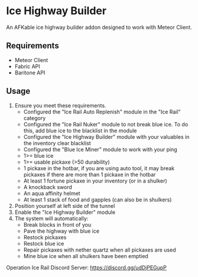 # Ice Highway Builder
An AFKable ice highway builder addon designed to work with Meteor Client.

## Requirements
- Meteor Client
- Fabric API
- Baritone API

## Usage
1. Ensure you meet these requirements.
   - Configured the "Ice Rail Auto Replenish" module in the "Ice Rail" category
   - Configured the "Ice Rail Nuker" module to not break blue ice. To do this, add blue ice to the blacklist in the module
   - Configured the "Ice Highway Builder" module with your valuables in the inventory clear blacklist
   - Configured the "Blue Ice Miner" module to work with your ping
   - 1>= blue ice
   - 1>= usable pickaxe (>50 durability)
   - 1 pickaxe in the hotbar, if you are using auto tool, it may break pickaxes if there are more than 1 pickaxe in the hotbar
   - At least 1 fortune pickaxe in your inventory (or in a shulker)
   - A knockback sword
   - An aqua affinity helmet
   - At least 1 stack of food and gapples (can also be in shulkers)
2. Position yourself at left side of the tunnel
3. Enable the "Ice Highway Builder" module
4. The system will automatically:
   - Break blocks in front of you
   - Pave the highway with blue ice
   - Restock pickaxes
   - Restock blue ice
   - Repair pickaxes with nether quartz when all pickaxes are used
   - Mine blue ice when all shulkers have been emptied

Operation Ice Rail Discord Server: https://discord.gg/udDjPEGupP
